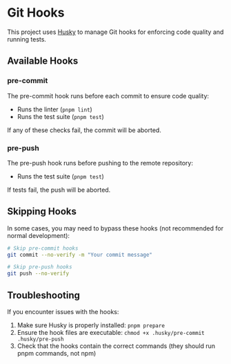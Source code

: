 # Git Hooks

This project uses [Husky](https://typicode.github.io/husky/) to manage Git hooks for enforcing code quality and running tests.

## Available Hooks

### pre-commit

The pre-commit hook runs before each commit to ensure code quality:

- Runs the linter (`pnpm lint`)
- Runs the test suite (`pnpm test`)

If any of these checks fail, the commit will be aborted.

### pre-push

The pre-push hook runs before pushing to the remote repository:

- Runs the test suite (`pnpm test`)

If tests fail, the push will be aborted.

## Skipping Hooks

In some cases, you may need to bypass these hooks (not recommended for normal development):

```bash
# Skip pre-commit hooks
git commit --no-verify -m "Your commit message"

# Skip pre-push hooks
git push --no-verify
```

## Troubleshooting

If you encounter issues with the hooks:

1. Make sure Husky is properly installed: `pnpm prepare`
2. Ensure the hook files are executable: `chmod +x .husky/pre-commit .husky/pre-push`
3. Check that the hooks contain the correct commands (they should run pnpm commands, not npm)